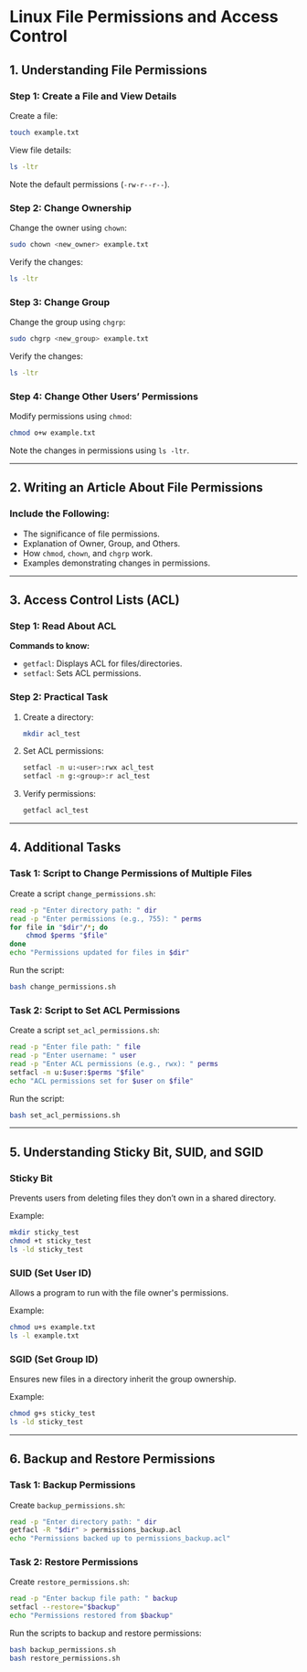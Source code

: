 
# Linux File Permissions and Access Control

## 1. Understanding File Permissions

### Step 1: Create a File and View Details

Create a file:
```bash
touch example.txt
```

View file details:
```bash
ls -ltr
```

Note the default permissions (`-rw-r--r--`).

### Step 2: Change Ownership

Change the owner using `chown`:
```bash
sudo chown <new_owner> example.txt
```

Verify the changes:
```bash
ls -ltr
```

### Step 3: Change Group

Change the group using `chgrp`:
```bash
sudo chgrp <new_group> example.txt
```

Verify the changes:
```bash
ls -ltr
```

### Step 4: Change Other Users’ Permissions

Modify permissions using `chmod`:
```bash
chmod o+w example.txt
```

Note the changes in permissions using `ls -ltr`.

---

## 2. Writing an Article About File Permissions

### Include the Following:

- The significance of file permissions.
- Explanation of Owner, Group, and Others.
- How `chmod`, `chown`, and `chgrp` work.
- Examples demonstrating changes in permissions.

---

## 3. Access Control Lists (ACL)

### Step 1: Read About ACL

**Commands to know:**
- `getfacl`: Displays ACL for files/directories.
- `setfacl`: Sets ACL permissions.

### Step 2: Practical Task

1. Create a directory:
    ```bash
    mkdir acl_test
    ```

2. Set ACL permissions:
    ```bash
    setfacl -m u:<user>:rwx acl_test
    setfacl -m g:<group>:r acl_test
    ```

3. Verify permissions:
    ```bash
    getfacl acl_test
    ```

---

## 4. Additional Tasks

### Task 1: Script to Change Permissions of Multiple Files

Create a script `change_permissions.sh`:

```bash
read -p "Enter directory path: " dir
read -p "Enter permissions (e.g., 755): " perms
for file in "$dir"/*; do
    chmod $perms "$file"
done
echo "Permissions updated for files in $dir"
```

Run the script:
```bash
bash change_permissions.sh
```

### Task 2: Script to Set ACL Permissions

Create a script `set_acl_permissions.sh`:

```bash
read -p "Enter file path: " file
read -p "Enter username: " user
read -p "Enter ACL permissions (e.g., rwx): " perms
setfacl -m u:$user:$perms "$file"
echo "ACL permissions set for $user on $file"
```

Run the script:
```bash
bash set_acl_permissions.sh
```

---

## 5. Understanding Sticky Bit, SUID, and SGID

### Sticky Bit

Prevents users from deleting files they don’t own in a shared directory.

Example:
```bash
mkdir sticky_test
chmod +t sticky_test
ls -ld sticky_test
```

### SUID (Set User ID)

Allows a program to run with the file owner's permissions.

Example:
```bash
chmod u+s example.txt
ls -l example.txt
```

### SGID (Set Group ID)

Ensures new files in a directory inherit the group ownership.

Example:
```bash
chmod g+s sticky_test
ls -ld sticky_test
```

---

## 6. Backup and Restore Permissions

### Task 1: Backup Permissions

Create `backup_permissions.sh`:

```bash
read -p "Enter directory path: " dir
getfacl -R "$dir" > permissions_backup.acl
echo "Permissions backed up to permissions_backup.acl"
```

### Task 2: Restore Permissions

Create `restore_permissions.sh`:

```bash
read -p "Enter backup file path: " backup
setfacl --restore="$backup"
echo "Permissions restored from $backup"
```

Run the scripts to backup and restore permissions:
```bash
bash backup_permissions.sh
bash restore_permissions.sh
